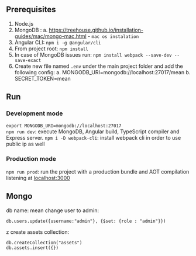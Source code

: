 ## Prerequisites
1. Node.js
2. MongoDB : 
  a. https://treehouse.github.io/installation-guides/mac/mongo-mac.html - `mac os instalation` 
3. Angular CLI: `npm i -g @angular/cli`
4. From project root: `npm install`
5. In case of MongoDB issues run: `npm install webpack --save-dev --save-exact`
6. Create new file named `.env` under the main project folder and add the following config:
  a. MONGODB_URI=mongodb://localhost:27017/mean
  b. SECRET_TOKEN=mean

## Run
### Development mode
`export MONGODB_URI=mongodb://localhost:27017`<br>
`npm run dev`: execute MongoDB, Angular build, TypeScript compiler and Express server.
`npm i -D webpack-cli`: install webpack cli in order to use public ip as well

### Production mode
`npm run prod`: run the project with a production bundle and AOT compilation listening at [localhost:3000](http://localhost:3000) 

## Mongo
db name: mean
change user to admin:
```
db.users.update({username:"admin"}, {$set: {role : "admin"}})
```
z
create assets collection:
```
db.createCollection("assets")
db.assets.insert({})
```